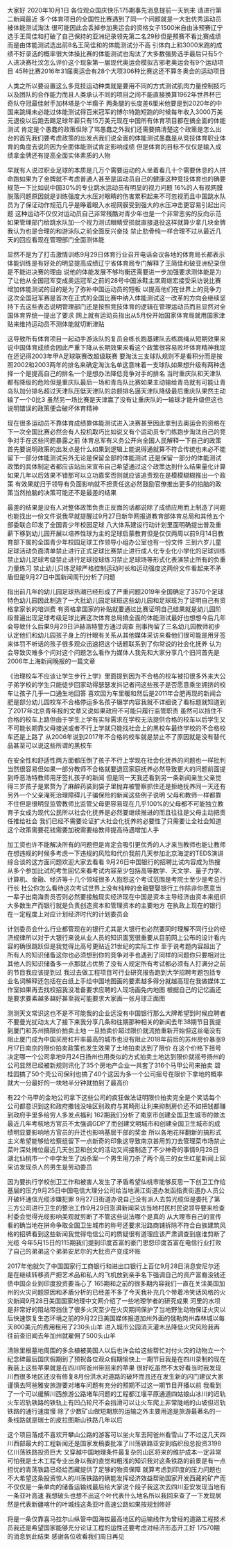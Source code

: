 大家好 2020年10月1日 各位观众国庆快乐175期事先消息提前一天到来 请进行第二新闻最近 多个体育项目的全国性比赛遇到了同一个问题就是一大批优秀运动员被体能测试淘汰
很可能因此会丢掉参加奥运会的资格女子1500米自由泳预赛辽宁选手王简佳和打破了自己保持的亚洲纪录领先第二名29秒但是预赛不看比赛成绩而是由体能测试选出前8名王简佳和的体能测试分不高
引体向上和3000米跑的成绩不好录选的概率很大体操比赛的体能测试也淘汰了大多数强势选手最后只有5个人进决赛杜汶怎么评价这个现象第一届现代奥运会模拟古邪老奥运会有9个运动项目
45种比赛2016年31届奥运会有28个大项306种比赛这还不算冬奥会的运动项目

人类之所以要设置这么多竞技运动种类就是要用不同的方式测试肌肉力量控制技巧以及团队的合作能力而且人类承认不同的项目之间不能直接换算1962年世界杯巴奇队夺冠最佳射手加林塔是个半瘸子
两条腿的长度差6厘米他要是到2020年的中国来跳绳未必能过体能测试得百米冠军的博尔特跑短跑的时候每年收入3000万美元退役以后跑去踢足球年薪只有15万美元现在中国所有体育项目都在搞全面的体能测试
肯定是个愚蠢的政策但除了骂愚蠢之外我们还需要搞清楚这个政策是怎么出台的首先我们要考虑政策的出发点我们说全面的体能测试愚蠢是从竞技体育职业体育的角度去说的因为全面体能测试肯定影响成绩
但是体育的目标不仅仅是输入成绩拿金牌还有提高全面实体素质的人物

早就有人说过职业足球的本质是几万个需要运动的人坐着看几十个需要休息的人拼命跑如果为了金牌就不考虑普通人甚至是运动员自己的健康这种竞技体育也的确要规范一下比如说中国30%的专业跳水运动员有明显的视力问题
16%的人有视网膜脱落问题原因就是训练强度大水压对眼睛的伤害累积起来不可忽视而且中国跳水队员为了保证动作规范几乎是睁着眼入水视网膜受到强大的水压冲击更容易引起出问题
这种运动不仅仅对运动员自己非常残酷对青少年也是一个非常恶劣的反向示范如果管理部门给跳水队加一个视力测试眼睛受损就直接退役这样就算少拿几块金牌我认为也是合理的和游泳队之前全面反兴奋技
禁止肋骨纯一样合理不过从最近几天的回应看现在管理部门全面测体能

显然不是为了打击激情训练9月29日体育行业召开电话会议各地的体育局长都表示体能训练是有好处的明显提高成绩辽宁省体育局专门解释了王简佳和破亚洲纪录但是不能进决赛的理由
说他的体能发展不够均衡还需要进一步加强要求测体能是为了让他从全国冠军变成奥运冠军之前的28号中国泳鞋主席周继宏接受采访说比赛增加体能测试的目的是为了弥补中国运动员的短板
以提高他们在世界上的竞争力这次全国冠军赛是首次在正式的全国比赛中纳入体能测试这一改革的方向会继续坚持下去这些表态说明管理部门还是按照竞技体育的逻辑在管理运动员而且显然对全国体育界统一提出了要求
网上就有运动员指出从5月份开始国家体育局就用国家津贴来维持运动员不测体能就切断津贴

这导致所有体育项目一起动手游泳队的复员会练长跑基建队去练跳绳从短期效果来说中国体育成绩会因此严重下降从长期效果来看这个政策很容易败坏体育精神我现在还记得2003年甲A足球联赛改超级联赛
要淘汰三支球队规则不是看积分而是按照2002和2003两年的排名来确定淘汰名单这意味着一支球队如果想升级有两种选择一个是提高自己的排名一个是想办法降低竞争对手的排名
当时重庆队和天津队都有降级的危险但是重庆队最后一场和青岛队比赛如果主动输给青岛就有可能让青岛队加分排名超过天津队压低天津队的总额排名逼天津队降级最后重庆队果然主动输了一个0比3
虽然另一场比赛是天津赢了没有让重庆队的一输球才能升级但这也说明错误的政策便会破坏体育精神

现在很多运动员不靠体育成绩靠体能测试进入决赛甚至因此拿到去奥运会的资格在下一次全国比赛必然会有人投机取巧比如说又有个运动员专门练跑步淘汰自己的竞争对手在这些问题暴露之前
体育总军有义务公开向全国人民解释一下自己的政策首先要说明政策的出发点是什么如果到逻辑上能说得通就算不符合传统也未必不能留下一部分体能测试另外无论是保留全部的体能测试
还是保留一部分的体能测试政策的具体制定者都应该站出来宣布自己希望通过这个政策达到什么结果量化计算如果几年以后效果不错那可以立功嘉奖否则就应该追责现在是模模糊糊推出一个政策
有效果就归于领导有负面影响就不担责任这必然鼓励官僚推出更多的拍脑的政策当然拍脑的决策可能还不是最差的结果

最差的结果是没有人对整体政策负责正反面的话都说除了成绩应用而上制造了问题也能找出一份文件说我早就提醒过9月27日新华网报道教育部体育总局和其他五个部委联合印发了全国青少年校园足球
八大体系建设行动计划里面明确提出普及重薪下移到幼儿园开展以培养性球为主的足球启蒙教育但是仅仅两周以前9月14日教育部下属的全国青少年校园足球工作领导小组办公室也有一份文件
三到六岁儿童足球活动负面清单禁止进行正式足球比赛禁止进行成人化专业化小学化的足球训练禁止幼儿足球考级禁止进行足球投球练习禁止足球场等形式化表演禁止所有的负重力量练习
禁止幼儿只练足球严格控制运动时长和运动强度这两份文件看起来不矛盾但是9月27日中国新闻周刊分析了问题

指出前几年的幼儿园足球热潮已经形成了严重问题2019年全国确定了3570个足球特色幼儿园因此制造了一大批幼儿园足球班这些幼儿园和足球班为了证明自己有资格拿家长的培训费
有资格拿国家的补贴就要通过比赛证明自己结果就是幼儿园阶段普遍出现足球考级足球比赛这次体育总局搞全面的体能测试最好也想想今后几年会导致什么后果9月29日沪赫浩特警方通过调查
刑事拘留了三名幼儿园教师初步认定他们和幼儿园孩子身上的针眼有关系从其他媒体采访来看他们很可能是用牙签来体罚不听话的孩子很多观众迅速把这个话题联系到了你常说的社会化抚养
认为会导致灾难多个问对这个问题怎么看作为媒体人我先和大家分享几个旧问首先是2006年上海新闻晚报的一篇文章

《治理校车不应该让学生步行上学》里面提到因为不合格的校车被扣很多外来大公子弟学校的学生只能徒步回家动得瑟瑟发抖记者问这些孩子是否愿意乘坐拥挤的校车让孩子几乎一口通生地回答
喜欢因为车里暖和然后是2011年合肥再现的新闻合肥是部分幼儿园校车不合格停运多名孩子辍学内容我就不详细说了看标题就知道到了2017年北京青年报的文章又说如果政府不可能只履行监管职责
虽然可以挡住不合格的校车上路但由于学生上学有实际需求在学校无法提供合格的校车以后学生又不可能长期靠父母接送或者不行上学就只能找社会上的黑校车最终学校的不合格校车还是上路了
从2006年说到2017年不合格的校车就是禁止不了原因就是没有替代品甚至可以说这些所谓的黑校车

在安全性和舒适性两方面都压倒了孩子不行上学现在社会化抚养的问题也一样批判当然很容易但如果一部分教师不合格就要退回家庭抚养必然导致更大的问题前面提到呼恶浩特教师用牙签扎孩子的新闻
但是同一天我还看到另一条新闻亲生父亲觉得三岁孩子是累赘为了麻醉药装到袋子里抛弃被警察抓住还是拒绝抚养同一天还有另外一个父亲淹死治理障碍儿子骗保险的新闻这些例子说明
父母和教师一样都靠不住但是很明显监管教师比监管父母更容易现在几乎100%的父母都不可能独立教育子女成为现代公民所以社会化抚养是必然要继续推进的而且往往是父母主动把责任推给社会
我们已经不需要论证扩大社会化抚养的必要性了只需要让全社会知道这个政策需要花钱需要加税需要给教师提高待遇增加人手

加工资也许不能解决所有的问题但是肯定会吸引更优秀的人才来当教师也能让教师在想违规的时候多考虑一下违规的风险和代价我前几天参加北京海淀的TEDS演讲综合谈的这方面问题欢迎大家去看看
9月26日中国银行的招聘比试内容成为热搜从多个参加比试的考生回忆来看考试内容至少包括高等数学、天文学、量子力学、计算机、金融、经济等十几个领域很多人抱怨这个考试范围是考院士至少是考总行行长
杜公你怎么看待这次考试世界上没有纯粹的金融要娶银行工作除非你愿意当一辈子出南海贵员否则必然要接触现实经济现在中国是资本主导经济由资本来组织大多数生产而银行就是负责创造资本和管理资本的主要地方
在执政上现在的银行在一定程度上对应计划经济时代的计划委员会

计划委员会什么行业都管现在的银行尤其是大银行也必然要同时理解不同行业的经济规律所以对于大银行来说从业人员的知识面宽很重要从目前网上公布的设计看内容的确很跳跃但是我觉得比高号更贴近21世纪的实际工作
至于说考题内容超出了所有人的知识储备这你也必须想到你的竞争对手也遇到了同样的问题你只要相对比其他人的知识储备多一点那就占优势了没有人规定所有考试都必须有人打满分之前的节目我应该提到过
我过去做工程项目可行业研究报告跑到大学招聘考题包括专业名词解释还包括在白纸上手绘中国地图画的要素越多得分就越高现在我做媒体工作室如果再去找校招我没准备要求应聘的人现场画免内地图
根据自己的记忆画还是要求要素越多越好甚至我可能要求大家画一张月球正面图

测测天文常识这也不是不可能我的企业远没有中国银行那么大牌希望到时候应聘者不要曼光扰动太大了接下来我分享几条和往期那种相关的新闻去年38期节目我提到厦门和苏州搞限价拍卖土地
一旦拍卖价超过限价就流拍重新开始但这丝毫没有阻止厦门成为中国买房杠杆率最高的城市也没有阻止2018年前后的苏州房价暴涨9月17日南京的限价拍卖政策也发生效果了土地拍卖达到了限价
在这个价格下摇号决定哪一个公司拿地9月24日扬州也用类似的方式拍卖土地达到限价就摇号扬州的公司显然已经被新规则讯化了35个房地产企业一共套了316个马甲公司来拍卖
碧桂园搞了50个壳公司保利也搞了40个这因为多一个公司摇号在限价下拿地的概率就大一分最好的一块地半分钟就拍到了最高价

有22个马甲的金地公司拿下这些公司的疯狂做法证明限价拍卖完全是个笑话每个公司都意识到这和政府撒钱没啥区别政府与其畸形让利来抑制房价还不如把钱都赚到政府手里多给穷人多发点福利
162期我们分析了南京市创建全国卫生城市的做法最近几年考核地方官员不太强调GDP了而创建文明城市和创建全国卫生城市的成绩明显要影响地方官员的升迁也影响基层干部的奖金
所以各地花样翻新的搞形式主义希望能够给检察组留下一点新奇的印象这导致南京甚用剪刀去管理菜市场禁止菜叶深处摊位最近几天创卫和创文的活动又间接制造了不少神奇的事情9月28日
湖北仙桃市一个中学发生了凶杀案一个男生用刀杀了两个高三的女生红星新闻上回采访发现杀人的男生是劳动委员

因为要执行学校创卫工作和被害人发生了矛盾希望仙桃市能够反思一下创卫工作给基层的压力9月25日中国电信大理分公司给当地满江街道办发函指责街道办人员公开破坏通信光缆涉嫌犯罪
9月27日街道办说自己没有派人去剪光缆但是委托了第三方公司进行卫生的整治工作9月29日澎湃新闻采访当地村民村民说领导要来检查村委会觉得光缆影响美观就剪断了不管这些说法哪个是真的
从大理市自己的宣传看的确当地在拼命争取全国卫生城市的称号还要求沿路商铺拆除不符合白族建筑风格的招牌看到这些新闻我觉得电信公司的质疑很有道理应该严肃调查到底谁剪断了光缆
今年5月15日的115期我们提到印度首富的豪门恩怨印度首富在电信行业打败了自己的弟弟这个弟弟安尼尔的大批资产变成坏账

2017年他就欠了中国国家行工商银行和进出口银行上百亿9月28日消息安尼尔还是在继续转移资产把艺术品和私人的飞机放到亲手名下强调自己的资产富裔没钱还债中国企业到印度投资要当心了
165期和之前的很多期内容我们一直在关注美国加州的火灾问题原因和矛盾分析的已经差不多了今天我补充几个带着冷笑话风格的火灾新闻9月28日美国国家地理中文网介绍了一些地理学者的研究成果
河里的水坝是非常好的阻站带挡住了很多火灾至少在火灾期间保护了当地野生动物保证火灾以后快速恢复生态环境之前的9月22日美国媒体报道加州外面的俄勒岗州森林城以每天800美元的费用租用了230头山羊
进入城市公园消灭灌木丛降低火灾风险我再往前查旧闻去年加州就雇佣了500头山羊

清除里根墓地周围的多余植被美国人以后也许会给这些帮忙对付火灾的动物立一个纪念碑最后国庆假期到了预祝各位观众假期愉快上一期节目我是在四川录制的现在我装上这些苹果就是在四川阿爸州带回来的苹果
很好吃虽然不太好看当时我发现川西很多地区还没有修复8月份洪水对道路的破坏而且还在发生新的闪门建议大家谨慎去阿爸雅安旅游要对堵车问题有充分的预期不过这一期节目开播以前
我看到了一个可以缓解川西旅游公路堵车问题的工程都江堰平原通道四姑娘山冰川的迟轨火车迟轨铁路的铁轨上有凹凸轮尺不会挡滑可以让火车爬上非常陡峭的山坡但迟轨铁路的通行速度慢
除了少数矿山做短期旅的运输之外主要用途是旅游最著名的一条线路就是瑞士的皮拉图斯山铁路几年以后

这个项目落成不喜欢开攀山公路的游客可以坐火车去阿爸州看雪山了不过这几天四川西部最大的工程新闻还是国家发稿委批准了川荡铁路亚安到临织段总投资3198亿川荡铁路投资巨大
又穿越中国地理条件最复杂的山区将来的维护成本一定非常可怕我是土木工程专业出身以我的直觉和粗浅的知识我对这条铁路的前景是有一点担忧的青荡铁路已经给西藏提供了足够的物资保障
就算考虑到印度的压力问题也不大希望这条投资惊人的川荡铁路的确能发挥经济效益帮助国家开发西藏的矿产而不仅仅是一条单向的储备运输线最后给大家说个段子我这次去四川亚安发现当地有一条亚叶高速
我想破头也想不出这个叶代表什么地名所以我回来查了一下发现居然是代表新疆喀什的叶城线这条亚叶高速公路如果按规划修好

将是一条仅靠喜马拉尔山纵管中国海拔最高地区的运输线作为曾经的道路工程技术员我还是希望国家能够充分论证工程的运性还要考虑对经济形态开工好 17570期的消息到此结束
感谢各位收看我们周日再见
